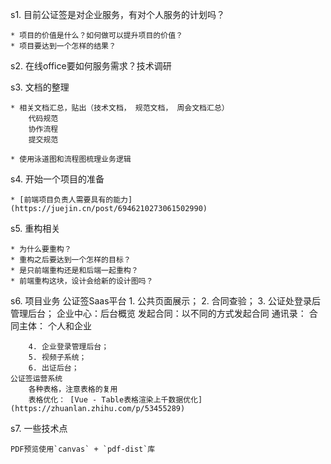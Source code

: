 s1. 目前公证签是对企业服务，有对个人服务的计划吗？

    * 项目的价值是什么？如何做可以提升项目的价值？
    * 项目要达到一个怎样的结果？


s2. 在线office要如何服务需求？技术调研

s3. 文档的整理

    * 相关文档汇总，贴出（技术文档， 规范文档， 周会文档汇总）
        代码规范
        协作流程
        提交规范

    * 使用泳道图和流程图梳理业务逻辑

s4. 开始一个项目的准备

    * [前端项目负责人需要具有的能力](https://juejin.cn/post/6946210273061502990)

s5. 重构相关

    * 为什么要重构？
    * 重构之后要达到一个怎样的目标？
    * 是只前端重构还是和后端一起重构？
    * 前端重构这块，设计会给新的设计图吗？
          

 s6. 项目业务
    公证签Saas平台
        1. 公共页面展示；
        2. 合同查验；
        3. 公证处登录后管理后台；
            企业中心：后台概览
            发起合同：以不同的方式发起合同
            通讯录： 合同主体： 个人和企业

        4. 企业登录管理后台；
        5. 视频子系统；
        6. 出证后台；        
    公证签运营系统
        各种表格，注意表格的复用
        表格优化： [Vue - Table表格渲染上千数据优化](https://zhuanlan.zhihu.com/p/53455289)
s7. 一些技术点

    PDF预览使用`canvas` + `pdf-dist`库
